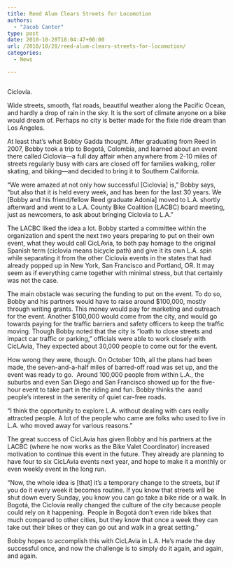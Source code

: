 ```yaml
---
title: Reed Alum Clears Streets for Locomotion
authors: 
  - "Jacob Canter"
type: post
date: 2010-10-28T18:04:47+00:00
url: /2010/10/28/reed-alum-clears-streets-for-locomotion/
categories:
  - News

---
```

<div id="attachment_422" style="width: 228px" class="wp-caption alignleft">
  <a href="https://i0.wp.com/www.reedquest.org/wp-content/uploads/2010/10/CicLAvia.jpg"><img class="size-full wp-image-422" title="CicLAvia" src="https://i0.wp.com/www.reedquest.org/wp-content/uploads/2010/10/CicLAvia.jpg?resize=218%2C123" alt="" data-recalc-dims="1" /></a>
  
  <p class="wp-caption-text">
    Ciclovía.
  </p>
</div>

Wide streets, smooth, flat roads, beautiful weather along the Pacific Ocean, and hardly a drop of rain in the sky. It is the sort of climate anyone on a bike would dream of. Perhaps no city is better made for the fixie ride dream than Los Angeles.

At least that’s what Bobby Gadda thought. After graduating from Reed in 2007, Bobby took a trip to Bogotá, Colombia, and learned about an event there called Ciclovía—a full day affair when anywhere from 2-10 miles of streets regularly busy with cars are closed off for families walking, roller skating, and biking—and decided to bring it to Southern California.

“We were amazed at not only how successful [Ciclovía] is,” Bobby says, “but also that it is held every week, and has been for the last 30 years. We [Bobby and his friend/fellow Reed graduate Adonia] moved to L.A. shortly afterward and went to a L.A. County Bike Coalition (LACBC) board meeting, just as newcomers, to ask about bringing Ciclovía to L.A.”

The LACBC liked the idea a lot. Bobby started a committee within the organization and spent the next two years preparing to put on their own event, what they would call CicLAvia, to both pay homage to the original Spanish term (ciclovia means bicycle path) and give it its own L.A. spin while separating it from the other Ciclovía events in the states that had already popped up in New York, San Francisco and Portland, OR. It may seem as if everything came together with minimal stress, but that certainly was not the case.

The main obstacle was securing the funding to put on the event. To do so, Bobby and his partners would have to raise around $100,000, mostly through writing grants. This money would pay for marketing and outreach for the event. Another $100,000 would come from the city, and would go towards paying for the traffic barriers and safety officers to keep the traffic moving. Though Bobby noted that the city is “loath to close streets and impact car traffic or parking,” officials were able to work closely with CicLAvia, They expected about 30,000 people to come out for the event.

How wrong they were, though. On October 10th, all the plans had been made, the seven-and-a-half miles of barred-off road was set up, and the event was ready to go.  Around 100,000 people from within L.A., the suburbs and even San Diego and San Francisco showed up for the five-hour event to take part in the riding and fun. Bobby thinks the  aand people’s interest in the serenity of quiet car-free roads.

“I think the opportunity to explore L.A. without dealing with cars really attracted people. A lot of the people who came are folks who used to live in L.A. who moved away for various reasons.”

The great success of CicLAvia has given Bobby and his partners at the LACBC (where he now works as the Bike Valet Coordinator) increased motivation to continue this event in the future. They already are planning to have four to six CicLAvia events next year, and hope to make it a monthly or even weekly event in the long run.

“Now, the whole idea is [that] it’s a temporary change to the streets, but if you do it every week it becomes routine. If you know that streets will be shut down every Sunday, you know you can go take a bike ride or a walk. In Bogotá, the Ciclovía really changed the culture of the city because people could rely on it happening.  People in Bogotá don’t even ride bikes that much compared to other cities, but they know that once a week they can take out their bikes or they can go out and walk in a great setting.”

Bobby hopes to accomplish this with CicLAvia in L.A. He’s made the day successful once, and now the challenge is to simply do it again, and again, and again.